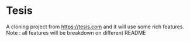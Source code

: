 # Tesis
A cloning project from https://tesis.com and it will use some rich features.  Note : all features will be breakdown on different README
